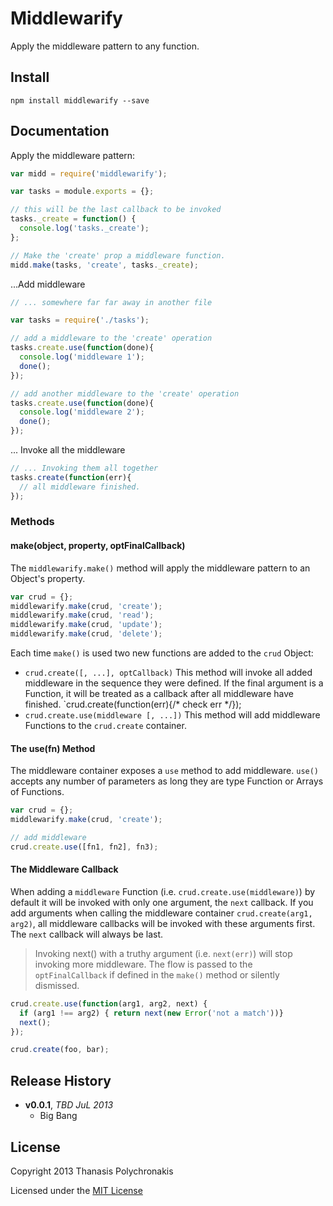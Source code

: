 # Middlewarify

Apply the middleware pattern to any function.


## Install

```shell
npm install middlewarify --save
```

## Documentation

Apply the middleware pattern:

```js
var midd = require('middlewarify');

var tasks = module.exports = {};

// this will be the last callback to be invoked
tasks._create = function() {
  console.log('tasks._create');
};

// Make the 'create' prop a middleware function.
midd.make(tasks, 'create', tasks._create);
```

...Add middleware

```js
// ... somewhere far far away in another file

var tasks = require('./tasks');

// add a middleware to the 'create' operation
tasks.create.use(function(done){
  console.log('middleware 1');
  done();
});

// add another middleware to the 'create' operation
tasks.create.use(function(done){
  console.log('middleware 2');
  done();
});

```

... Invoke all the middleware

```js
// ... Invoking them all together
tasks.create(function(err){
  // all middleware finished.
});

```

### Methods

#### make(object, property, optFinalCallback)

The `middlewarify.make()` method will apply the middleware pattern to an Object's property.

```js
var crud = {};
middlewarify.make(crud, 'create');
middlewarify.make(crud, 'read');
middlewarify.make(crud, 'update');
middlewarify.make(crud, 'delete');
```

Each time `make()` is used two new functions are added to the `crud` Object:

* `crud.create([, ...], optCallback)` This method will invoke all added middleware in the sequence they were defined. If the final argument is a Function, it will be treated as a callback after all middleware have finished. `crud.create(function(err){/* check err */});
* `crud.create.use(middleware [, ...])` This method will add middleware Functions to the `crud.create` container.

#### The use(fn) Method

The middleware container exposes a `use` method to add middleware. `use()` accepts any number of parameters as long they are type Function or Arrays of Functions.

```js
var crud = {};
middlewarify.make(crud, 'create');

// add middleware
crud.create.use([fn1, fn2], fn3);
```

#### The Middleware Callback

When adding a `middleware` Function (i.e. `crud.create.use(middleware)`) by default it will be invoked with only one argument, the `next` callback. If you add arguments when calling the middleware container `crud.create(arg1, arg2)`, all middleware callbacks will be invoked with these arguments first. The `next` callback will always be last.

> Invoking next() with a truthy argument (i.e. `next(err)`) will stop invoking more middleware. The flow is passed to the `optFinalCallback` if defined in the `make()` method or silently dismissed.

```js
crud.create.use(function(arg1, arg2, next) {
  if (arg1 !== arg2) { return next(new Error('not a match'))}
  next();
});

crud.create(foo, bar);
```

## Release History
- **v0.0.1**, *TBD JuL 2013*
  - Big Bang

## License
Copyright 2013 Thanasis Polychronakis

Licensed under the [MIT License](LICENSE-MIT)

[grunt]: http://gruntjs.com/
[Getting Started]: https://github.com/gruntjs/grunt/wiki/Getting-started
[Gruntfile]: https://github.com/gruntjs/grunt/wiki/Sample-Gruntfile "Grunt's Gruntfile.js"
[grunt-replace]: https://github.com/erickrdch/grunt-string-replace "Grunt string replace"
[grunt-S3]: https://github.com/pifantastic/grunt-s3 "grunt-s3 task"
[thanpolas]: https://github.com/thanpolas "Thanasis Polychronakis"
